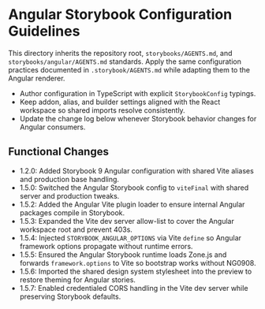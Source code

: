 # Angular Storybook Configuration Guidelines

This directory inherits the repository root, `storybooks/AGENTS.md`, and `storybooks/angular/AGENTS.md` standards. Apply the same configuration practices documented in `.storybook/AGENTS.md` while adapting them to the Angular renderer.

- Author configuration in TypeScript with explicit `StorybookConfig` typings.
- Keep addon, alias, and builder settings aligned with the React workspace so shared imports resolve consistently.
- Update the change log below whenever Storybook behavior changes for Angular consumers.

## Functional Changes
- 1.2.0: Added Storybook 9 Angular configuration with shared Vite aliases and production base handling.
- 1.5.0: Switched the Angular Storybook config to `viteFinal` with shared server and production tweaks.
- 1.5.2: Added the Angular Vite plugin loader to ensure internal Angular packages compile in Storybook.
- 1.5.3: Expanded the Vite dev server allow-list to cover the Angular workspace root and prevent 403s.
- 1.5.4: Injected `STORYBOOK_ANGULAR_OPTIONS` via Vite `define` so Angular framework options propagate without runtime errors.
- 1.5.5: Ensured the Angular Storybook runtime loads Zone.js and forwards `framework.options` to Vite so bootstrap works without NG0908.
- 1.5.6: Imported the shared design system stylesheet into the preview to restore theming for Angular stories.
- 1.5.7: Enabled credentialed CORS handling in the Vite dev server while preserving Storybook defaults.
